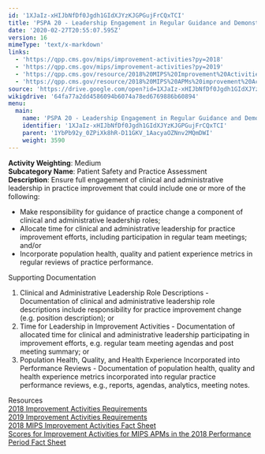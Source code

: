 ```yaml
---
id: '1XJaIz-xHIJbNfDf0Jgdh1GIdXJYzKJGPGujFrCQxTCI'
title: 'PSPA 20 - Leadership Engagement in Regular Guidance and Demonstrated Commitment for Implementing Practice Improvement Changes'
date: '2020-02-27T20:55:07.595Z'
version: 16
mimeType: 'text/x-markdown'
links:
  - 'https://qpp.cms.gov/mips/improvement-activities?py=2018'
  - 'https://qpp.cms.gov/mips/improvement-activities?py=2019'
  - 'https://qpp.cms.gov/resource/2018%20MIPS%20Improvement%20Activities%20Fact%20Sheet'
  - 'https://qpp.cms.gov/resource/2018%20MIPS%20APMs%20improvement%20Activities%20scores%20fact%20sheet'
source: 'https://drive.google.com/open?id=1XJaIz-xHIJbNfDf0Jgdh1GIdXJYzKJGPGujFrCQxTCI'
wikigdrive: '64fa77a2dd4586094b6074a78ed6769886b60894'
menu:
  main:
    name: 'PSPA 20 - Leadership Engagement in Regular Guidance and Demonstrated Commitment for Implementing Practice Improvement Changes'
    identifier: '1XJaIz-xHIJbNfDf0Jgdh1GIdXJYzKJGPGujFrCQxTCI'
    parent: '1YbPb92y_0ZPiXk8hR-D11GKV_1AacyaOZNnv2MQmDWI'
    weight: 3590
---
```





**Activity Weighting**: Medium  
**Subcategory Name**: Patient Safety and Practice Assessment  
**Description**: Ensure full engagement of clinical and administrative leadership in practice improvement that could include one or more of the following:
* Make responsibility for guidance of practice change a component of clinical and administrative leadership roles; 
* Allocate time for clinical and administrative leadership for practice improvement efforts, including participation in regular team meetings; and/or
* Incorporate population health, quality and patient experience metrics in regular reviews of practice performance.




Supporting Documentation
1. Clinical and Administrative Leadership Role Descriptions - Documentation of clinical and administrative leadership role descriptions include responsibility for practice improvement change (e.g. position description); or 
2. Time for Leadership in Improvement Activities - Documentation of allocated time for clinical and administrative leadership participating in improvement efforts, e.g. regular team meeting agendas and post meeting summary; or 
3. Population Health, Quality, and Health Experience Incorporated into Performance Reviews - Documentation of population health, quality and health experience metrics incorporated into regular practice performance reviews, e.g., reports, agendas, analytics, meeting notes.




Resources  
[2018 Improvement Activities Requirements](https://qpp.cms.gov/mips/improvement-activities?py=2018)  
[2019 Improvement Activities Requirements](https://qpp.cms.gov/mips/improvement-activities?py=2019)  
[2018 MIPS Improvement Activities Fact Sheet](https://qpp.cms.gov/resource/2018%20MIPS%20Improvement%20Activities%20Fact%20Sheet)  
[Scores for Improvement Activities for MIPS APMs in the 2018 Performance Period Fact Sheet](https://qpp.cms.gov/resource/2018%20MIPS%20APMs%20improvement%20Activities%20scores%20fact%20sheet)

